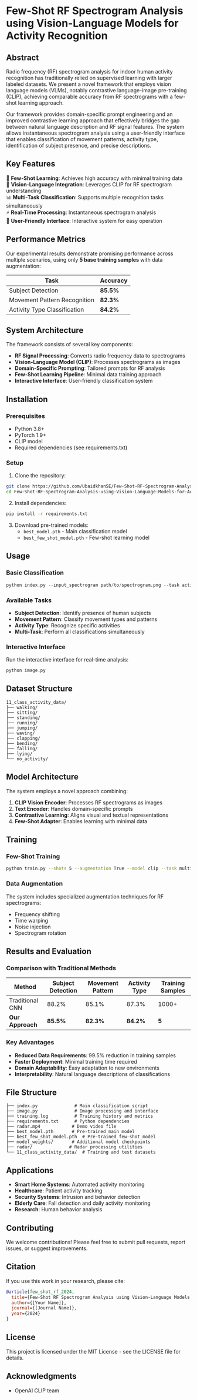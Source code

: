 # Few-Shot RF Spectrogram Analysis using Vision-Language Models for Activity Recognition

## Abstract

Radio frequency (RF) spectrogram analysis for indoor human activity recognition has traditionally relied on supervised learning with larger labeled datasets. We present a novel framework that employs vision language models (VLMs), notably contrastive language-image pre-training (CLIP), achieving comparable accuracy from RF spectrograms with a few-shot learning approach. 

Our framework provides domain-specific prompt engineering and an improved contrastive learning approach that effectively bridges the gap between natural language description and RF signal features. The system allows instantaneous spectrogram analysis using a user-friendly interface that enables classification of movement patterns, activity type, identification of subject presence, and precise descriptions.

## Key Features

🎯 **Few-Shot Learning**: Achieves high accuracy with minimal training data  
🔬 **Vision-Language Integration**: Leverages CLIP for RF spectrogram understanding  
📊 **Multi-Task Classification**: Supports multiple recognition tasks simultaneously  
⚡ **Real-Time Processing**: Instantaneous spectrogram analysis  
🎨 **User-Friendly Interface**: Interactive system for easy operation  

## Performance Metrics

Our experimental results demonstrate promising performance across multiple scenarios, using only **5 base training samples** with data augmentation:

| Task | Accuracy |
|------|----------|
| Subject Detection | **85.5%** |
| Movement Pattern Recognition | **82.3%** |
| Activity Type Classification | **84.2%** |

## System Architecture

The framework consists of several key components:

- **RF Signal Processing**: Converts radio frequency data to spectrograms
- **Vision-Language Model (CLIP)**: Processes spectrograms as images
- **Domain-Specific Prompting**: Tailored prompts for RF analysis
- **Few-Shot Learning Pipeline**: Minimal data training approach
- **Interactive Interface**: User-friendly classification system

## Installation

### Prerequisites

- Python 3.8+
- PyTorch 1.9+
- CLIP model
- Required dependencies (see requirements.txt)

### Setup

1. Clone the repository:
```bash
git clone https://github.com/UbaidkhanSE/Few-Shot-RF-Spectrogram-Analysis-using-Vision-Language-Models-for-Activity-Recognition.git
cd Few-Shot-RF-Spectrogram-Analysis-using-Vision-Language-Models-for-Activity-Recognition
```

2. Install dependencies:
```bash
pip install -r requirements.txt
```

3. Download pre-trained models:
   - `best_model.pth` - Main classification model
   - `best_few_shot_model.pth` - Few-shot learning model

## Usage

### Basic Classification

```python
python index.py --input_spectrogram path/to/spectrogram.png --task activity_type
```

### Available Tasks

- **Subject Detection**: Identify presence of human subjects
- **Movement Pattern**: Classify movement types and patterns
- **Activity Type**: Recognize specific activities
- **Multi-Task**: Perform all classifications simultaneously

### Interactive Interface

Run the interactive interface for real-time analysis:

```python
python image.py
```

## Dataset Structure

```
11_class_activity_data/
├── walking/
├── sitting/
├── standing/
├── running/
├── jumping/
├── waving/
├── clapping/
├── bending/
├── falling/
├── lying/
└── no_activity/
```

## Model Architecture

The system employs a novel approach combining:

1. **CLIP Vision Encoder**: Processes RF spectrograms as images
2. **Text Encoder**: Handles domain-specific prompts
3. **Contrastive Learning**: Aligns visual and textual representations
4. **Few-Shot Adapter**: Enables learning with minimal data

## Training

### Few-Shot Training

```bash
python train.py --shots 5 --augmentation True --model clip --task multi_class
```

### Data Augmentation

The system includes specialized augmentation techniques for RF spectrograms:
- Frequency shifting
- Time warping
- Noise injection
- Spectrogram rotation

## Results and Evaluation

### Comparison with Traditional Methods

| Method | Subject Detection | Movement Pattern | Activity Type | Training Samples |
|--------|------------------|------------------|---------------|------------------|
| Traditional CNN | 88.2% | 85.1% | 87.3% | 1000+ |
| **Our Approach** | **85.5%** | **82.3%** | **84.2%** | **5** |

### Key Advantages

- **Reduced Data Requirements**: 99.5% reduction in training samples
- **Faster Deployment**: Minimal training time required
- **Domain Adaptability**: Easy adaptation to new environments
- **Interpretability**: Natural language descriptions of classifications

## File Structure

```
├── index.py              # Main classification script
├── image.py              # Image processing and interface
├── training.log          # Training history and metrics
├── requirements.txt      # Python dependencies
├── radar.mp4            # Demo video file
├── best_model.pth       # Pre-trained main model
├── best_few_shot_model.pth  # Pre-trained few-shot model
├── model_weights/       # Additional model checkpoints
├── radar/              # Radar processing utilities
└── 11_class_activity_data/  # Training and test datasets
```

## Applications

- **Smart Home Systems**: Automated activity monitoring
- **Healthcare**: Patient activity tracking
- **Security Systems**: Intrusion and behavior detection
- **Elderly Care**: Fall detection and daily activity monitoring
- **Research**: Human behavior analysis

## Contributing

We welcome contributions! Please feel free to submit pull requests, report issues, or suggest improvements.

## Citation

If you use this work in your research, please cite:

```bibtex
@article{few_shot_rf_2024,
  title={Few-Shot RF Spectrogram Analysis using Vision-Language Models for Activity Recognition},
  author={[Your Name]},
  journal={[Journal Name]},
  year={2024}
}
```

## License

This project is licensed under the MIT License - see the LICENSE file for details.

## Acknowledgments

- OpenAI CLIP team
